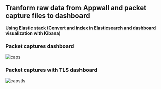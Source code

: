 ## Tranform raw data from Appwall and packet capture files to dashboard

**Using Elastic stack (Convert and index in Elasticsearch and dashboard visualization with Kibana)**

### Packet captures dashboard

![caps](https://github.com/perrin-ay/NetworkEng/blob/main/Elastic/images/caps_es.gif)


### Packet captures with TLS dashboard

![capstls](https://github.com/perrin-ay/NetworkEng/blob/main/Elastic/images/capstls_es.gif)






